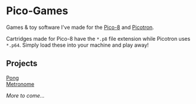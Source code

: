 # Pico-Games
Games &amp; toy software I've made for the [Pico-8](https://www.lexaloffle.com/pico-8.php) and [Picotron](https://www.lexaloffle.com/picotron.php). 

Cartridges made for Pico-8 have the `*.p8` file extension while Picotron uses `*.p64`. Simply load these into your machine and play away!

## Projects
[Pong](https://github.com/jasonknoll/Pico-Games/tree/main/pong) <br>
[Metronome](https://github.com/jasonknoll/Pico-Games/tree/main/metronome)

*More to come...*
